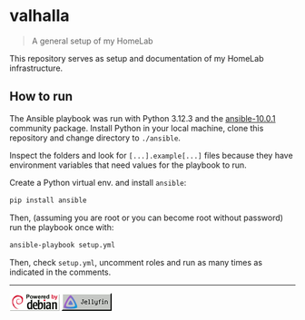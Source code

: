 # valhalla

> A general setup of my HomeLab

This repository serves as setup and documentation of my HomeLab infrastructure.

## How to run

The Ansible playbook was run with Python 3.12.3 and the [ansible-10.0.1](https://pypi.org/project/ansible/) community package. Install Python in your local machine, clone this repository and change directory to `./ansible`.

Inspect the folders and look for `[...].example[...]` files because they have environment variables that need values for the playbook to run.

Create a Python virtual env. and install `ansible`:

```bash
pip install ansible
```

Then, (assuming you are root or you can become root without password) run the playbook once with:

```bash
ansible-playbook setup.yml
```

Then, check `setup.yml`, uncomment roles and run as many times as indicated in the comments.

<hr>

![](imgs/debian.gif)
![](imgs/jellyfin.gif)